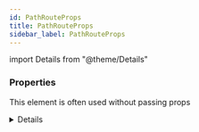 ```yaml
---
id: PathRouteProps
title: PathRouteProps
sidebar_label: PathRouteProps
---
```


import Details from "@theme/Details"




### Properties

This element is often used without passing props

<Details summary={<summary><b>Additional properties for advanced use cases</b></summary>}><div>

| Properties | Type | Description |
| --------- | ---- | ----------- |
| action | ActionFunction |  |
| caseSensitive | boolean |  |
| children | ReactNode |  |
| Component | null \| ComponentType<\> |  |
| element | ReactNode |  |
| ErrorBoundary | null \| ComponentType<\> |  |
| errorElement | ReactNode |  |
| handle | any |  |
| hasErrorBoundary | boolean |  |
| id | string |  |
| index | false |  |
| lazy | LazyRouteFunction<NonIndexRouteObject\> |  |
| loader | LoaderFunction |  |
| path | string |  |
| shouldRevalidate | ShouldRevalidateFunction |  |


</div></Details>